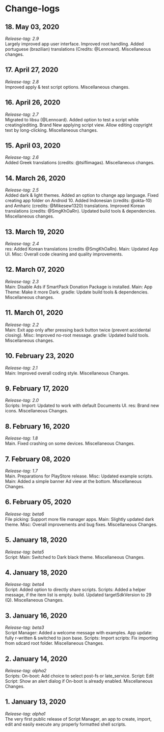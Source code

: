 # Change-logs

## 18. May 03, 2020
*Release-tag: 2.9*<br>
Largely improved app user interface. Improved root handling. Added portuguese (brazilian) translations (Credits: @Lennoard). Miscellaneous changes.

## 17. April 27, 2020
*Release-tag: 2.8*<br>
Improved apply & test script options. Miscellaneous changes.

## 16. April 26, 2020
*Release-tag: 2.7*<br>
Migrated to libsu (@Lennoard). Added option to test a script while creating/editing. Brand New applying script view. Allow editing copyright text by long-clicking. Miscellaneous changes.

## 15. April 03, 2020
*Release-tag: 2.6*<br>
Added Greek translations (credits: @tsiflimagas). Miscellaneous changes.

## 14. March 26, 2020
*Release-tag: 2.5*<br>
Added dark & light themes. Added an option to change app language. Fixed creating app folder on Android 10. Added Indonesian (credits: @okta-10) and Amharic (credits: @Mikesew1320) translations. Improved Korean translations (credits: @SmgKhOaRn). Updated build tools & dependencies. Miscellaneous changes.

## 13. March 19, 2020
*Release-tag: 2.4*<br>
res: Added Korean translations (credits @SmgKhOaRn). Main: Updated App UI. Misc: Overall code cleaning and quality improvements.

## 12. March 07, 2020
*Release-tag: 2.3*<br>
Main: Disable Ads if SmartPack Donation Package is installed. Main: App Theme: Make it more Dark. gradle: Update build tools & dependencies. Miscellaneous changes.

## 11. March 01, 2020
*Release-tag: 2.2*<br>
Main: Exit app only after pressing back button twice (prevent accidental closing). Misc: Improved no-root message. gradle: Updated build tools. Miscellaneous changes.

## 10. February 23, 2020
*Release-tag: 2.1*<br>
Main: Improved overall coding style. Miscellaneous Changes.

## 9. February 17, 2020
*Release-tag: 2.0*<br>
Scripts: Import: Updated to work with default Documents UI. res: Brand new icons. Miscellaneous Changes.

## 8. February 16, 2020
*Release-tag: 1.8*<br>
Main. Fixed crashing on some devices. Miscellaneous Changes.

## 7. February 08, 2020
*Release-tag: 1.7*<br>
Main. Preparations for PlayStore release. Misc: Updated example scripts. Main: Added a simple banner Ad view at the bottom. Miscellaneous Changes.

## 6. February 05, 2020
*Release-tag: beta6*<br>
File picking: Support more file manager apps. Main: Slightly updated dark theme. Misc: Overall improvements and bug fixes. Miscellaneous Changes.

## 5. January 18, 2020
*Release-tag: beta5*<br>
Script: Main: Switched to Dark black theme. Miscellaneous Changes.

## 4. January 18, 2020
*Release-tag: beta4*<br>
Script: Added option to directly share scripts. Scripts: Added a helper message, if the item list is empty. build. Updated targetSdkVersion to 29 (Q). Miscellaneous Changes.

## 3. January 16, 2020
*Release-tag: beta3*<br>
Script Manager: Added a welcome message with examples. App update: fully r-written & switched to json base. Scripts: Import scripts: Fix importing from sdcard root folder. Miscellaneous Changes.

## 2. January 14, 2020
*Release-tag: alpha2*<br>
Scripts: On-boot: Add choice to select post-fs or late_service. Script: Edit Script: Show an alert dialog if On-boot is already enabled. Miscellaneous Changes.

## 1. January 13, 2020
*Release-tag: alpha1*<br>
The very first public release of Script Manager, an app to create, import, edit and easily execute any properly formatted shell scripts.
